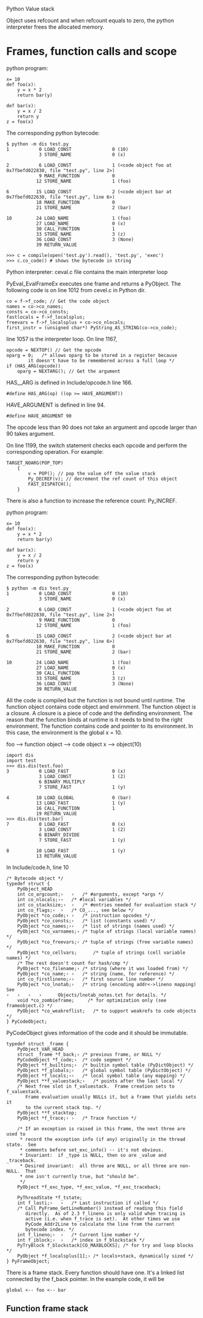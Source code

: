 Python Value stack

Object uses refcount and when refcount equals to zero, the python interpreter 
frees the allocated memory.

# Frames, function calls and scope

python program:

    x= 10
    def foo(x):
        y = x * 2
        return bar(y)

    def bar(x):
        y = x / 2
        return y
    z = foo(x)

The corresponding python bytecode:

    $ python -m dis test.py
    1           0 LOAD_CONST               0 (10)
                3 STORE_NAME               0 (x)

    2           6 LOAD_CONST               1 (<code object foo at 0x7fbefd022830, file "test.py", line 2>)
                9 MAKE_FUNCTION            0
               12 STORE_NAME               1 (foo)

    6          15 LOAD_CONST               2 (<code object bar at 0x7fbefd022630, file "test.py", line 6>)
               18 MAKE_FUNCTION            0
               21 STORE_NAME               2 (bar)

    10         24 LOAD_NAME                1 (foo)
               27 LOAD_NAME                0 (x)
               30 CALL_FUNCTION            1
               33 STORE_NAME               3 (z)
               36 LOAD_CONST               3 (None)
               39 RETURN_VALUE

    >>> c = compile(open('test.py').read(), 'test.py', 'exec')
    >>> c.co_code() # shows the bytecode in string

Python interpreter:
ceval.c file contains the main interpreter loop

PyEval_EvalFrameEx executes one frame and returns a PyObject.
The following code is on line 1012 from cevel.c in Python dir.

    co = f->f_code; // Get the code object
    names = co->co_names;
    consts = co->co_consts;
    fastlocals = f->f_localsplus;
    freevars = f->f_localsplus + co->co_nlocals;
    first_instr = (unsigned char*) PyString_AS_STRING(co->co_code);

line 1057 is the interpreter loop. On line 1167, 

    opcode = NEXTOP() // Get the opcode
    oparg = 0;   /* allows oparg to be stored in a register because
            it doesn't have to be remembered across a full loop */
    if (HAS_ARG(opcode))
        oparg = NEXTARG(); // Get the argument

HAS__ARG is defined in Include/opcode.h line 166.

	#define HAS_ARG(op) ((op >= HAVE_ARGUMENT))

HAVE_ARGUMENT is defined in line 94.

	#define HAVE_ARGUMENT 90

The opcode less than 90 does not take an argument and opcode larger than 90
takes argument.

On line 1199, the switch statement checks each opcode and perform the corresponding 
operation. For example:

    TARGET_NOARG(POP_TOP)
        {
            v = POP(); // pop the value off the value stack
            Py_DECREF(v); // decrement the ref count of this object
            FAST_DISPATCH();
        }

There is also a function to increase the reference count: Py_INCREF.


python program:

    x= 10
    def foo(x):
        y = x * 2
        return bar(y)

    def bar(x):
        y = x / 2
        return y
    z = foo(x)

The corresponding python bytecode:

    $ python -m dis test.py
    1           0 LOAD_CONST               0 (10)
                3 STORE_NAME               0 (x)

    2           6 LOAD_CONST               1 (<code object foo at 0x7fbefd022830, file "test.py", line 2>)
                9 MAKE_FUNCTION            0
               12 STORE_NAME               1 (foo)

    6          15 LOAD_CONST               2 (<code object bar at 0x7fbefd022630, file "test.py", line 6>)
               18 MAKE_FUNCTION            0
               21 STORE_NAME               2 (bar)

    10         24 LOAD_NAME                1 (foo)
               27 LOAD_NAME                0 (x)
               30 CALL_FUNCTION            1
               33 STORE_NAME               3 (z)
               36 LOAD_CONST               3 (None)
               39 RETURN_VALUE

All the code is compiled but the function is not bound until runtime. The function
object contains code object and envirnment. The function object is a closure. 
A closure is a piece of code and the definding environment. The reason that the
function binds at runtime is it needs to bind to the right environment. The function
contains code and pointer to its environment. In this case, the environment is 
the global x = 10. 

foo --> function object --> code object
x --> object(10)

    import dis
    import test
    >>> dis.dis(test.foo)
    3           0 LOAD_FAST                0 (x)
                3 LOAD_CONST               1 (2)
                6 BINARY_MULTIPLY     
                7 STORE_FAST               1 (y)

    4          10 LOAD_GLOBAL              0 (bar)
               13 LOAD_FAST                1 (y)
               16 CALL_FUNCTION            1
               19 RETURN_VALUE        
    >>> dis.dis(test.bar)
    7           0 LOAD_FAST                0 (x)
                3 LOAD_CONST               1 (2)
                6 BINARY_DIVIDE       
                7 STORE_FAST               1 (y)

    8          10 LOAD_FAST                1 (y)
               13 RETURN_VALUE

In Include/code.h, line 10

	/* Bytecode object */
	typedef struct {
	    PyObject_HEAD
	    int co_argcount;›   ›   /* #arguments, except *args */
	    int co_nlocals;››   /* #local variables */
	    int co_stacksize;›  ›   /* #entries needed for evaluation stack */
	    int co_flags;›  ›   /* CO_..., see below */
	    PyObject *co_code;› ›   /* instruction opcodes */
	    PyObject *co_consts;›   /* list (constants used) */
	    PyObject *co_names;››   /* list of strings (names used) */
	    PyObject *co_varnames;› /* tuple of strings (local variable names) */
	    PyObject *co_freevars;› /* tuple of strings (free variable names) */
	    PyObject *co_cellvars;      /* tuple of strings (cell variable names) */
	    /* The rest doesn't count for hash/cmp */
	    PyObject *co_filename;› /* string (where it was loaded from) */
	    PyObject *co_name;› ›   /* string (name, for reference) */
	    int co_firstlineno;››   /* first source line number */
	    PyObject *co_lnotab;›   /* string (encoding addr<->lineno mapping) See
	›   ›   ›   ›      Objects/lnotab_notes.txt for details. */
	    void *co_zombieframe;     /* for optimization only (see frameobject.c) */
	    PyObject *co_weakreflist;   /* to support weakrefs to code objects */
	} PyCodeObject;

PyCodeObject gives information of the code and it should be immutable.

	typedef struct _frame {
	    PyObject_VAR_HEAD
	    struct _frame *f_back;› /* previous frame, or NULL */
	    PyCodeObject *f_code;›  /* code segment */
	    PyObject *f_builtins;›  /* builtin symbol table (PyDictObject) */
	    PyObject *f_globals;›   /* global symbol table (PyDictObject) */
	    PyObject *f_locals;››   /* local symbol table (any mapping) */
	    PyObject **f_valuestack;›   /* points after the last local */
	    /* Next free slot in f_valuestack.  Frame creation sets to f_valuestack.
	       Frame evaluation usually NULLs it, but a frame that yields sets it
	       to the current stack top. */
	    PyObject **f_stacktop;
	    PyObject *f_trace;› ›   /* Trace function */
	
	    /* If an exception is raised in this frame, the next three are used to
	     * record the exception info (if any) originally in the thread state.  See
	     * comments before set_exc_info() -- it's not obvious.
	     * Invariant:  if _type is NULL, then so are _value and _traceback.
	     * Desired invariant:  all three are NULL, or all three are non-NULL.  That
	     * one isn't currently true, but "should be".
	     */
	    PyObject *f_exc_type, *f_exc_value, *f_exc_traceback;
	
	    PyThreadState *f_tstate;
	    int f_lasti;›   ›   /* Last instruction if called */
	    /* Call PyFrame_GetLineNumber() instead of reading this field
	       directly.  As of 2.3 f_lineno is only valid when tracing is
	       active (i.e. when f_trace is set).  At other times we use
	       PyCode_Addr2Line to calculate the line from the current
	       bytecode index. */
	    int f_lineno;›  ›   /* Current line number */
	    int f_iblock;›  ›   /* index in f_blockstack */
	    PyTryBlock f_blockstack[CO_MAXBLOCKS]; /* for try and loop blocks */
	    PyObject *f_localsplus[1];› /* locals+stack, dynamically sized */
	} PyFrameObject; 

There is a frame stack. Every function should have one. It's a linked list connected
by the f_back pointer. In the example code, it will be

    global <-- foo <-- bar




## Function frame stack

